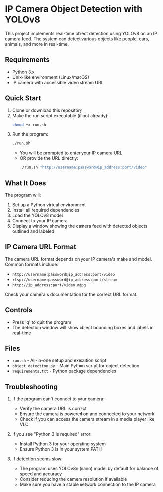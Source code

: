 # IP Camera Object Detection with YOLOv8

This project implements real-time object detection using YOLOv8 on an IP camera feed. The system can detect various objects like people, cars, animals, and more in real-time.

## Requirements

- Python 3.x
- Unix-like environment (Linux/macOS)
- IP camera with accessible video stream URL

## Quick Start

1. Clone or download this repository
2. Make the run script executable (if not already):
   ```bash
   chmod +x run.sh
   ```
3. Run the program:
   ```bash
   ./run.sh
   ```
   - You will be prompted to enter your IP camera URL
   - OR provide the URL directly:
     ```bash
     ./run.sh "http://username:password@ip_address:port/video"
     ```

## What It Does

The program will:
1. Set up a Python virtual environment
2. Install all required dependencies
3. Load the YOLOv8 model
4. Connect to your IP camera
5. Display a window showing the camera feed with detected objects outlined and labeled

## IP Camera URL Format

The camera URL format depends on your IP camera's make and model. Common formats include:
- `http://username:password@ip_address:port/video`
- `rtsp://username:password@ip_address:port/stream`
- `http://ip_address:port/video.mjpg`

Check your camera's documentation for the correct URL format.

## Controls

- Press 'q' to quit the program
- The detection window will show object bounding boxes and labels in real-time

## Files

- `run.sh` - All-in-one setup and execution script
- `object_detection.py` - Main Python script for object detection
- `requirements.txt` - Python package dependencies

## Troubleshooting

1. If the program can't connect to your camera:
   - Verify the camera URL is correct
   - Ensure the camera is powered on and connected to your network
   - Check if you can access the camera stream in a media player like VLC

2. If you see "Python 3 is required" error:
   - Install Python 3 for your operating system
   - Ensure Python 3 is in your system PATH

3. If detection seems slow:
   - The program uses YOLOv8n (nano) model by default for balance of speed and accuracy
   - Consider reducing the camera resolution if available
   - Make sure you have a stable network connection to the IP camera
